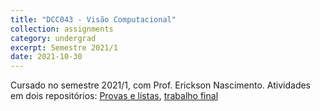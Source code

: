 ```yaml
---
title: "DCC043 - Visão Computacional"
collection: assignments
category: undergrad
excerpt: Semestre 2021/1
date: 2021-10-30
---
```

Cursado no semestre 2021/1, com Prof. Erickson Nascimento. Atividades em dois repositórios: [Provas e listas](https://github.com/fbartelt/Visao-Computacional), [trabalho final](https://github.com/dcfreire/ruibotchapeu)